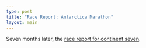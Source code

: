```yaml
---
type: post
title: "Race Report: Antarctica Marathon"
layout: main
---
```


Seven months later, the [race report for continent seven](https://medium.com/exercises-in-character-building/race-report-antarctica-marathon-1f274ec3f562#.ycnixim0t).
